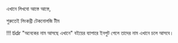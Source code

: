 এখানে লিখবো আস্তে আস্তে,

শুরুতেই লিংকথ্রী টেকনোলজি টীম

!!! tldr "অনেকের নাম আসছে এখানে"
    বইয়ের ব্যাপারে ইনপুট পেলে তাদের নাম এখানে চলে আসবে।
